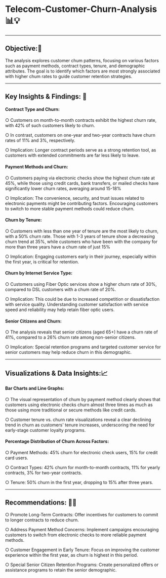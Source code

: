 # Telecom-Customer-Churn-Analysis 📊💡
----
## Objective:🔎

The analysis explores customer chum patterns, focusing on various factors such as payment methods, contract types, tenure, and demographic attributes. The goal is to identify which factors are most strongly associated with higher chum rates to guide customer retention strategies.

----
## Key Insights & Findings: 📝

#### Contract Type and Churn:

○ Customers on month-to-month contracts exhibit the highest churn rate, with 42% of such customers likely to churn.

○ In contrast, customers on one-year and two-year contracts have churn rates of 11% and 3%, respectively.

○ Implication: Longer contract periods serve as a strong retention tool, as customers with extended commitments are far less likely to leave.

#### Payment Methods and Churn:

○ Customers paying via electronic checks show the highest chum rate at 45%, while those using credit cards, bank transfers, or mailed checks have significantly lower churn rates, averaging around 15-18%

○ Implication: The convenience, security, and trust issues related to electronic payments might be contributing factors. Encouraging customers to switch to more stable payment methods could reduce churn.

#### Churn by Tenure:

○ Customers with less than one year of tenure are the most likely to churn, with a 50% churn rate. Those with 1-3 years of tenure show a decreasing churn trend at 35%, while customers who have been with the company for more than three years have a chum rate of just 15%

○ Implication: Engaging customers early in their journey, especially within the first year, is critical for retention.

#### Churn by Internet Service Type:

○ Customers using Fiber Optic services show a higher churn rate of 30%, compared to DSL customers with a chum rate of 20%.

○ Implication: This could be due to increased competition or dissatisfaction with service quality. Understanding customer satisfaction with service speed and reliability may help retain fiber optic users.

#### Senior Citizens and Churn:

○ The analysis reveals that senior citizens (aged 65+) have a churn rate of 41%, compared to a 26% churn rate among non-senior citizens.

○ Implication: Special retention programs and targeted customer service for senior customers may help reduce churn in this demographic.

-----
## Visualizations & Data Insights:📈 

#### Bar Charts and Line Graphs:

○ The visual representation of chum by payment method clearly shows that customers using electronic checks churn almost three times as much as those using more traditional or secure methods like credit cards.

○ Customer tenure vs. churn rate visualizations reveal a clear declining trend in churn as customers' tenure increases, underscoring the need for early-stage customer loyalty programs.

#### Percentage Distribution of Churn Across Factors:

○ Payment Methods: 45% churn for electronic check users, 15% for credit card users.

○ Contract Types: 42% churn for month-to-month contracts, 11% for yearly contracts, 3% for two-year contracts.

○ Tenure: 50% churn in the first year, dropping to 15% after three years.

----
## Recommendations: 📝💡

○ Promote Long-Term Contracts: Offer incentives for customers to commit to longer contracts to reduce churn.

○ Address Payment Method Concerns: Implement campaigns encouraging customers to switch from electronic checks to more reliable payment methods.

○ Customer Engagement in Early Tenure: Focus on improving the customer experience within the first year, as churn is highest in this period.

○ Special Senior Citizen Retention Programs: Create personalized offers or assistance programs to retain the senior demographic.
